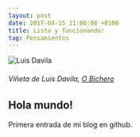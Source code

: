 ```yaml
---
layout: post
date: 2017-04-15 11:00:00 +0100
title: Listo y funcionando!
tag: Pensamientos
---
```


![Luis Davila](/images/usuario-contraseña.jpg)

###### Viñeta de Luis Davila, [O Bichero](http://obichero.blogspot.com.es/)

## **Hola mundo!**

Primera entrada de mi blog en github.

